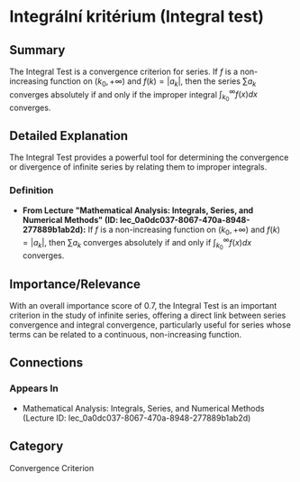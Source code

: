 # Integrální kritérium (Integral test)

## Summary
The Integral Test is a convergence criterion for series. If $f$ is a non-increasing function on $(k_0, +\infty)$ and $f(k) = |a_k|$, then the series $\sum a_k$ converges absolutely if and only if the improper integral $\int_{k_0}^{\infty} f(x)dx$ converges.

## Detailed Explanation
The Integral Test provides a powerful tool for determining the convergence or divergence of infinite series by relating them to improper integrals.

### Definition
*   **From Lecture "Mathematical Analysis: Integrals, Series, and Numerical Methods" (ID: lec_0a0dc037-8067-470a-8948-277889b1ab2d):**
    If $f$ is a non-increasing function on $(k_0, +\infty)$ and $f(k) = |a_k|$, then $\sum a_k$ converges absolutely if and only if $\int_{k_0}^{\infty} f(x)dx$ converges.

## Importance/Relevance
With an overall importance score of 0.7, the Integral Test is an important criterion in the study of infinite series, offering a direct link between series convergence and integral convergence, particularly useful for series whose terms can be related to a continuous, non-increasing function.

## Connections
### Appears In
*   Mathematical Analysis: Integrals, Series, and Numerical Methods (Lecture ID: lec_0a0dc037-8067-470a-8948-277889b1ab2d)

## Category
Convergence Criterion